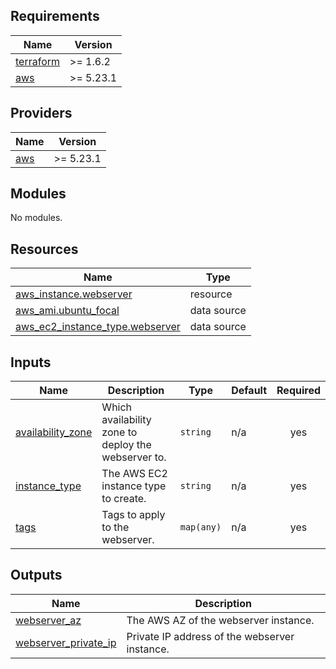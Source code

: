 <!-- BEGIN_TF_DOCS -->
## Requirements

| Name | Version |
|------|---------|
| <a name="requirement_terraform"></a> [terraform](#requirement\_terraform) | >= 1.6.2 |
| <a name="requirement_aws"></a> [aws](#requirement\_aws) | >= 5.23.1 |

## Providers

| Name | Version |
|------|---------|
| <a name="provider_aws"></a> [aws](#provider\_aws) | >= 5.23.1 |

## Modules

No modules.

## Resources

| Name | Type |
|------|------|
| [aws_instance.webserver](https://registry.terraform.io/providers/hashicorp/aws/latest/docs/resources/instance) | resource |
| [aws_ami.ubuntu_focal](https://registry.terraform.io/providers/hashicorp/aws/latest/docs/data-sources/ami) | data source |
| [aws_ec2_instance_type.webserver](https://registry.terraform.io/providers/hashicorp/aws/latest/docs/data-sources/ec2_instance_type) | data source |

## Inputs

| Name | Description | Type | Default | Required |
|------|-------------|------|---------|:--------:|
| <a name="input_availability_zone"></a> [availability\_zone](#input\_availability\_zone) | Which availability zone to deploy the webserver to. | `string` | n/a | yes |
| <a name="input_instance_type"></a> [instance\_type](#input\_instance\_type) | The AWS EC2 instance type to create. | `string` | n/a | yes |
| <a name="input_tags"></a> [tags](#input\_tags) | Tags to apply to the webserver. | `map(any)` | n/a | yes |

## Outputs

| Name | Description |
|------|-------------|
| <a name="output_webserver_az"></a> [webserver\_az](#output\_webserver\_az) | The AWS AZ of the webserver instance. |
| <a name="output_webserver_private_ip"></a> [webserver\_private\_ip](#output\_webserver\_private\_ip) | Private IP address of the webserver instance. |
<!-- END_TF_DOCS -->